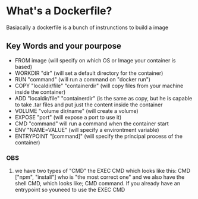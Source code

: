 # What's a Dockerfile?

Basiacally a dockerfile is a bunch of instrunctions to build a image

## Key Words and your pourpose

- FROM image (will specify on which OS or Image your container is based)
- WORKDIR "dir" (will set a default directory for the container)
- RUN "command" (will run a command on "docker run")
- COPY "localdir/file" "containerdir" (will copy files from your machine inside the container)
- ADD "localdir/file" "containerdir" (is the same as copy, but he is capable to take .tar files and put just the content inside the container 
- VOLUME "volume dir/name" (will create a volume)
- EXPOSE "port" (will expose a port to use it)
- CMD "command" will run a command when the container start
- ENV "NAME=VALUE" (will specify a environtment variable)
- ENTRYPOINT "[command]" (will specify the principal process of the container)

### OBS
1. we have two types of "CMD" the EXEC CMD which looks like this: CMD ["npm", "install"] who is "the most correct one" and we also have the shell CMD, which looks like; CMD command. If you already have an entrypoint so youneed to use the EXEC CMD 
